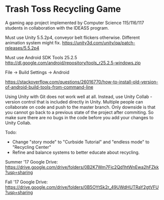 # Trash Toss Recycling Game

A gaming app project implemented by Computer Science 115/116/117 students in collaboration with the IDEASS program.

Must use Unity 5.5.2p4, conveyor belt flickers otherwise. Different animation system might fix.
https://unity3d.com/unity/qa/patch-releases/5.5.2p4

Must use Android SDK Tools 25.2.5 http://dl.google.com/android/repository/tools_r25.2.5-windows.zip

File -> Build Settings -> Android

https://stackoverflow.com/questions/26016770/how-to-install-old-version-of-android-build-tools-from-command-line

Using Unity with Git does not work well at all. Instead, use Unity Collab - version control that is included directly in Unity. Multiple people can collaborate on code and push to the master branch. Only downside is that you cannot go back to a previous state of the project after commiting. So make sure there are no bugs in the code before you add your changes to Unity Collab.



Todo:
 + Change "story mode" to "Curbside Tutorial" and "endless mode" to "Recycling Center"
 + Refine and balance systems to better educate about recycling.
 
Summer '17 Google Drive: https://drive.google.com/drive/folders/0B2K7Wm7Fic2Qd1htWnEwa2hFZkk?usp=sharing

Fall '17 Google Drive: https://drive.google.com/drive/folders/0B5OYtSk2r_49UWdHUTRaY2gtVFU?usp=sharing
